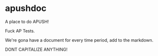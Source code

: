 # apushdoc

A place to do APUSH!

Fuck AP Tests.

We're gona have a document for every time period, add to the markdown.

DONT CAPITALIZE ANYTHING!
